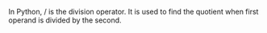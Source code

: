 In Python, / is the division operator. It is used to find the quotient when first operand is divided by the second.

